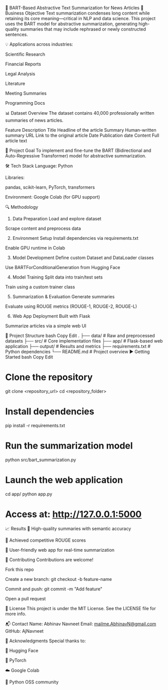 📰 BART-Based Abstractive Text Summarization for News Articles
🚀 Business Objective
Text summarization condenses long content while retaining its core meaning—critical in NLP and data science. This project uses the BART model for abstractive summarization, generating high-quality summaries that may include rephrased or newly constructed sentences.

💡 Applications across industries:

Scientific Research

Financial Reports

Legal Analysis

Literature

Meeting Summaries

Programming Docs

📊 Dataset Overview
The dataset contains 40,000 professionally written summaries of news articles.

Feature	Description
Title	Headline of the article
Summary	Human-written summary
URL	Link to the original article
Date	Publication date
Content	Full article text

🎯 Project Goal
To implement and fine-tune the BART (Bidirectional and Auto-Regressive Transformer) model for abstractive summarization.

🛠 Tech Stack
Language: Python

Libraries:

pandas, scikit-learn, PyTorch, transformers

Environment: Google Colab (for GPU support)

🔍 Methodology
1. Data Preparation
Load and explore dataset

Scrape content and preprocess data

2. Environment Setup
Install dependencies via requirements.txt

Enable GPU runtime in Colab

3. Model Development
Define custom Dataset and DataLoader classes

Use BARTForConditionalGeneration from Hugging Face

4. Model Training
Split data into train/test sets

Train using a custom trainer class

5. Summarization & Evaluation
Generate summaries

Evaluate using ROUGE metrics (ROUGE-1, ROUGE-2, ROUGE-L)

6. Web App Deployment
Built with Flask

Summarize articles via a simple web UI

📁 Project Structure
bash
Copy
Edit
.
├── data/                # Raw and preprocessed datasets
├── src/                 # Core implementation files
├── app/                 # Flask-based web application
├── output/              # Results and metrics
├── requirements.txt     # Python dependencies
└── README.md            # Project overview
▶️ Getting Started
bash
Copy
Edit
# Clone the repository
git clone <repository_url>
cd <repository_folder>

# Install dependencies
pip install -r requirements.txt

# Run the summarization model
python src/bart_summarization.py

# Launch the web application
cd app/
python app.py
# Access at: http://127.0.0.1:5000
📈 Results
🔹 High-quality summaries with semantic accuracy

🔹 Achieved competitive ROUGE scores

🔹 User-friendly web app for real-time summarization

🤝 Contributing
Contributions are welcome!

Fork this repo

Create a new branch: git checkout -b feature-name

Commit and push: git commit -m "Add feature"

Open a pull request

📄 License
This project is under the MIT License. See the LICENSE file for more info.

📬 Contact
Name: Abhinav Navneet
Email: mailme.AbhinavN@gmail.com
GitHub: AjNavneet

🙏 Acknowledgments
Special thanks to:

🤗 Hugging Face

🧠 PyTorch

☁️ Google Colab

🐍 Python OSS community


